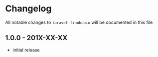 # Changelog

All notable changes to `laravel-finnhubio` will be documented in this file

## 1.0.0 - 201X-XX-XX

- initial release
